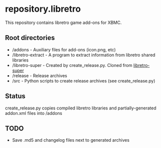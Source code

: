 repository.libretro
===================

This repository contains libretro game add-ons for XBMC.

Root directories
---------------
* /addons - Auxiliary files for add-ons (icon.png, etc)
* /libretro-extract - A program to extract information from libretro shared libraries
* /libretro-super - Created by create_release.py. Cloned from [libretro-super](https://github.com/libretro/libretro-super)
* /release - Release archives
* /src - Python scripts to create release archives (see create_release.py)

Status
-----
create_release.py copies compiled libretro libraries and partially-generated addon.xml files into /addons

TODO
----
* Save .md5 and changelog files next to generated archives

